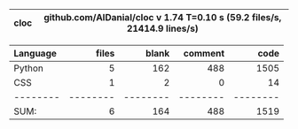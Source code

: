 cloc|github.com/AlDanial/cloc v 1.74  T=0.10 s (59.2 files/s, 21414.9 lines/s)
--- | ---

Language|files|blank|comment|code
:-------|-------:|-------:|-------:|-------:
Python|5|162|488|1505
CSS|1|2|0|14
--------|--------|--------|--------|--------
SUM:|6|164|488|1519
